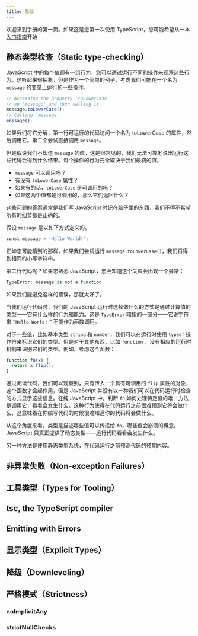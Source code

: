 ```yaml
---
title: 基础
---
```


欢迎来到手册的第一页。如果这是您第一次使用 TypeScript，您可能希望从一本[入门指南](/started/)开始

## 静态类型检查（Static type-checking）

JavaScript 中的每个值都有一组行为，您可以通过运行不同的操作来观察这些行为。这听起来很抽象，但是作为一个简单的例子，考虑我们可能在一个名为 `message` 的变量上运行的一些操作。

```typescript
// Accessing the property 'toLowerCase'
// on 'message' and then calling it
message.toLowerCase();
// Calling 'message'
message();
```

如果我们将它分解，第一行可运行的代码访问一个名为 toLowerCase 的属性，然后调用它。第二个尝试直接调用 `message`。

但是假设我们不知道 `message` 的值，这是很常见的，我们无法可靠地说出运行这些代码会得到什么结果。每个操作的行为完全取决于我们最初的值。

- `message` 可以调用吗？
- 有没有 `toLowerCase` 属性？
- 如果有的话，`toLowerCase` 是可调用的吗？
- 如果这两个值都是可调用的，那么它们返回什么？

这些问题的答案通常是我们写 JavaScript 时记在脑子里的东西，我们不得不希望所有的细节都是正确的。

假设 `message` 是以如下方式定义的。

```typescript
const message = 'Hello World!';
```

正如您可能猜到的那样，如果我们尝试运行 `message.toLowerCase()`，我们将得到相同的小写字符串。

第二行代码呢？如果您熟悉 JavaScript，您会知道这个失败会出现一个异常：

```typescript
TypeError: message is not a function
```

如果我们能避免这样的错误，那就太好了。

当我们运行代码时，我们的 JavaScript 运行时选择做什么的方式是通过计算值的类型——它有什么样的行为和能力。这是 `TypeError` 暗指的一部分——它说字符串 `“Hello World！”` 不能作为函数调用。

对于一些值，比如基本类型 `string` 和 `number`，我们可以在运行时使用 `typeof` 操作符来标识它们的类型。但是对于其他东西，比如 `function` ，没有相应的运行时机制来识别它们的类型。例如，考虑这个函数：

```typescript
function fn(x) {
  return x.flip();
}
```

通过阅读代码，我们可以观察到，只有传入一个具有可调用的 `flip` 属性的对象，这个函数才会起作用，但是 JavaScript 并没有以一种我们可以在代码运行时检查的方式显示这些信息。在纯 JavaScript 中，判断 `fn` 如何处理特定值的唯一方法是调用它，看看会发生什么。这种行为使得在代码运行之前很难预测它将会做什么，这意味着在你编写代码的时候很难知道你的代码将会做什么。

从这个角度来看，类型是描述哪些值可以传递给 `fn`，哪些值会崩溃的概念。JavaScript 只真正提供了动态类型——运行代码看看会发生什么。

另一种方法是使用静态类型系统，在代码运行之前预测代码的预期内容。

## 非异常失败（Non-exception Failures）

## 工具类型（Types for Tooling）

## tsc, the TypeScript compiler

## Emitting with Errors

## 显示类型（Explicit Types）

## 降级（Downleveling）

## 严格模式（Strictness）

### noImplicitAny

### strictNullChecks
